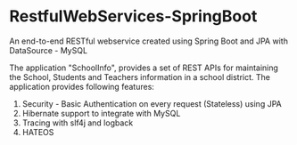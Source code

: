 # RestfulWebServices-SpringBoot
An end-to-end RESTful webservice created using Spring Boot and JPA with DataSource - MySQL

The application "SchoolInfo", provides a set of REST APIs for maintaining the School, Students and Teachers information in a school district. The application provides following features:
1. Security - Basic Authentication on every request (Stateless) using JPA
2. Hibernate support to integrate with MySQL 
3. Tracing with slf4j and logback
4. HATEOS
